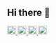 ## Hi there 👋

<!--
**powaaaaa/powaaaaa** is a ✨ _special_ ✨ repository because its `README.md` (this file) appears on your GitHub profile.

Here are some ideas to get you started:

- 🔭 I’m currently working on ...
- 🌱 I’m currently learning ...
- 👯 I’m looking to collaborate on ...
- 🤔 I’m looking for help with ...
- 💬 Ask me about ...
- 📫 How to reach me: ...
- 😄 Pronouns: ...
- ⚡ Fun fact: ...
-->

<p align="left">
  <a href="https://github.com/powaaaaa">
    <img height="20" src="https://komarev.com/ghpvc/?username=powaaaaa" />
  </a>
  <a href="https://github.com/powaaaaa">
    <img height="20" src="https://img.shields.io/github/followers/powaaaaa?label=follow&logo=github&style=flat" />
  </a>
  <a href="http://qiita.com/powaaaaa">
    <img height="20" src="https://qiita-badge.apiapi.app/s/powaaaaa/posts.svg" />
  </a>
  <a href="http://qiita.com/powaaaaa">
    <img height="20" src="https://qiita-badge.apiapi.app/s/powaaaaa/contributions.svg" />
  </a>
</p>

